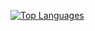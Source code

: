 [![Top Languages](https://github-readme-stats.vercel.app/api/top-langs/?username=PolyVectors&show_icons=true&card_width=512&theme=catppuccin_latte)](https://github.com/anuraghazra/github-readme-stats)
